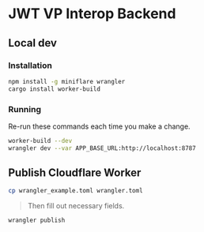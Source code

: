 # JWT VP Interop Backend

## Local dev

### Installation
```bash
npm install -g miniflare wrangler
cargo install worker-build
```

### Running
Re-run these commands each time you make a change.
```bash
worker-build --dev
wrangler dev --var APP_BASE_URL:http://localhost:8787
```

## Publish Cloudflare Worker

```bash
cp wrangler_example.toml wrangler.toml
```
> Then fill out necessary fields.

```bash
wrangler publish
```
